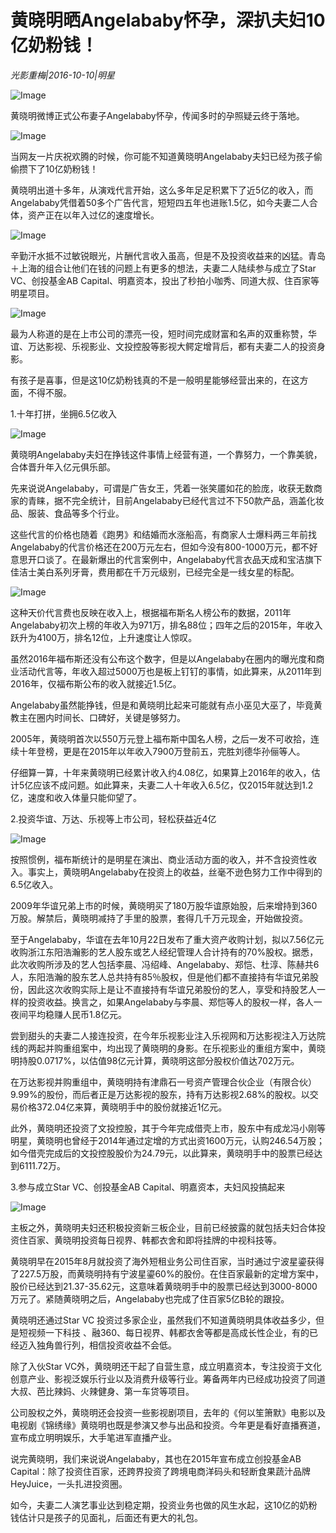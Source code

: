 # 黄晓明晒Angelababy怀孕，深扒夫妇10亿奶粉钱！

*光影重梅|2016-10-10|明星*

![Image](http://static.ylzbl.com/uploads/ueditor/php/upload/image/20170911/1505118118383339.png)

黄晓明微博正式公布妻子Angelababy怀孕，传闻多时的孕照疑云终于落地。

![Image](http://p3.pstatp.com/large/39b8000432a01d539e9a)

当网友一片庆祝欢腾的时候，你可能不知道黄晓明Angelababy夫妇已经为孩子偷偷攒下了10亿奶粉钱！

黄晓明出道十多年，从演戏代言开始，这么多年足足积累下了近5亿的收入，而Angelababy凭借着50多个广告代言，短短四五年也进账1.5亿，如今夫妻二人合体，资产正在以年入过亿的速度增长。

![Image](http://p1.pstatp.com/large/39bc000407bdd5f13114)

辛勤汗水抵不过敏锐眼光，片酬代言收入虽高，但是不及投资收益来的凶猛。青岛＋上海的组合让他们在钱的问题上有更多的想法，夫妻二人陆续参与成立了Star VC、创投基金AB Capital、明嘉资本，投出了秒拍小咖秀、同道大叔、住百家等明星项目。

![Image](http://p3.pstatp.com/large/39bc000407bba11bbd8a)

最为人称道的是在上市公司的漂亮一役，短时间完成财富和名声的双重称赞，华谊、万达影视、乐视影业、文投控股等影视大鳄定增背后，都有夫妻二人的投资身影。

有孩子是喜事，但是这10亿奶粉钱真的不是一般明星能够经营出来的，在这方面，不得不服。

1.十年打拼，坐拥6.5亿收入

![Image](http://p3.pstatp.com/large/39b900042d59d47f1abc)

黄晓明Angelababy夫妇在挣钱这件事情上经营有道，一个靠努力，一个靠美貌，合体晋升年入亿元俱乐部。

先来说说Angelababy，可谓是广告女王，凭着一张笑靥如花的脸庞，收获无数商家的青睐，据不完全统计，目前Angelababy已经代言过不下50款产品，涵盖化妆品、服装、食品等多个行业。

这些代言的价格也随着《跑男》和结婚而水涨船高，有商家人士爆料两三年前找Angelababy的代言价格还在200万元左右，但如今没有800-1000万元，都不好意思开口谈了。在最新爆出的代言案例中，Angelababy代言衣品天成和宝洁旗下佳洁士美白系列牙膏，费用都在千万元级别，已经完全是一线女星的标配。

![Image](http://p9.pstatp.com/large/39bb0004130a01dde8e0)

这种天价代言费也反映在收入上，根据福布斯名人榜公布的数据，2011年Angelababy初次上榜的年收入为971万，排名88位；四年之后的2015年，年收入跃升为4100万，排名12位，上升速度让人惊叹。

虽然2016年福布斯还没有公布这个数字，但是以Angelababy在圈内的曝光度和商业活动代言等，年收入超过5000万也是板上钉钉的事情，如此算来，从2011年到2016年，仅福布斯公布的收入就接近1.5亿。

Angelababy虽然能挣钱，但是和黄晓明比起来可能就有点小巫见大巫了，毕竟黄教主在圈内时间长、口碑好，关键是够努力。

2005年，黄晓明首次以550万元登上福布斯中国名人榜，之后一发不可收拾，连续十年登榜，更是在2015年以年收入7900万登前五，完胜刘德华孙俪等人。

仔细算一算，十年来黄晓明已经累计收入约4.08亿，如果算上2016年的收入，估计5亿应该不成问题。如此算来，夫妻二人十年收入6.5亿，仅2015年就达到1.2亿，速度和收入体量只能仰望了。

2.投资华谊、万达、乐视等上市公司，轻松获益近4亿

![Image](http://p1.pstatp.com/large/39bd00028ac2f0b85c72)

按照惯例，福布斯统计的是明星在演出、商业活动方面的收入，并不含投资性收入。事实上，黄晓明Angelababy在投资上的收益，丝毫不逊色努力工作中得到的6.5亿收入。

2009年华谊兄弟上市的时候，黄晓明买了180万股华谊原始股，后来增持到360万股。解禁后，黄晓明减持了手里的股票，套得几千万元现金，开始做投资。

至于Angelababy，华谊在去年10月22日发布了重大资产收购计划，拟以7.56亿元收购浙江东阳浩瀚影的艺人股东或艺人经纪管理人合计持有的70%股权。据悉，此次收购所涉及的艺人包括李晨、冯绍峰、Angelababy、郑恺、杜淳、陈赫共6人，东阳浩瀚的股东艺人总共持有85％股权，但是他们都不直接持有华谊兄弟股份，因此这次收购实际上是让不直接持有华谊兄弟股份的艺人，享受和持股艺人一样的投资收益。换言之，如果Angelababy与李晨、郑恺等人的股权一样，各人一夜间平均稳赚人民币1.8亿元。

尝到甜头的夫妻二人接连投资，在今年乐视影业注入乐视网和万达影视注入万达院线的两起并购重组案中，均出现了黄晓明的身影。在乐视影业的重组方案中，黄晓明持股0.0717%，以估值98亿元计算，黄晓明这部分股权价值达702万元。

在万达影视并购重组中，黄晓明持有津鼎石一号资产管理合伙企业（有限合伙）9.99%的股份，而后者正是万达影视的股东，持有万达影视2.68%的股权。以交易价格372.04亿来算，黄晓明手中的股份就接近1亿元。

此外，黄晓明还投资了文投控股，其于今年完成借壳上市，股东中有成龙冯小刚等明星，黄晓明也曾经于2014年通过定增的方式出资1600万元，认购246.54万股；如今借壳完成后的文投控股股价为24.79元，以此算来，黄晓明手中的股票已经达到6111.72万。

3.参与成立Star VC、创投基金AB Capital、明嘉资本，夫妇风投搞起来

![Image](http://p3.pstatp.com/large/39b8000432a295c3c269)

主板之外，黄晓明夫妇还积极投资新三板企业，目前已经披露的就包括夫妇合体投资住百家、黄晓明投资每日视界、韩都衣舍和即将挂牌的中视科技等。

黄晓明早在2015年8月就投资了海外短租业务公司住百家，当时通过宁波星鎏获得了227.5万股，而黄晓明持有宁波星鎏60%的股份。在住百家最新的定增方案中，股价已经达到21.37-35.62元，这意味着黄晓明手中的股票已经达到3000-8000万元了。紧随黄晓明之后，Angelababy也完成了住百家5亿B轮的跟投。

黄晓明还通过Star VC 投资过多家企业，虽然我们不知道黄晓明具体收益多少，但是短视频一下科技 、融360、每日视界、韩都衣舍等都是高成长性企业，有的已经迈入独角兽行列，相信投资收益不会低。

除了入伙Star VC外，黄晓明还干起了自营生意，成立明嘉资本，专注投资于文化创意产业、影视泛娱乐行业以及消费升级等行业。筹备两年内已经成功投资了同道大叔、芭比辣妈、火辣健身、第一车贷等项目。

公司股权之外，黄晓明还会投资一些影视剧项目，去年的《何以笙箫默》电影以及电视剧《锦绣缘》黄晓明也既是参演又参与出品和投资。今年更是看好直播赛道，宣布成立明明娱乐，大手笔进军直播产业。

说完黄晓明，我们来说说Angelababy，其也在2015年宣布成立创投基金AB Capital：除了投资住百家，还跨界投资了跨境电商洋码头和轻断食果蔬汁品牌HeyJuice，一头扎进投资圈。

如今，夫妻二人演艺事业达到稳定期，投资业务也做的风生水起，这10亿的奶粉钱估计只是孩子的见面礼，后面还有更大的礼包。

